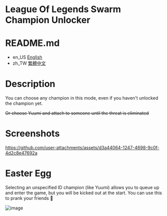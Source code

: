 # League Of Legends Swarm Champion Unlocker

# README.md
- en_US [English](README.en_US.md)
- zh_TW [繁體中文](README.md)

# Description

You can choose any champion in this mode, even if you haven't unlocked the champion yet.

~~Or choose Yuumi and attach to someone until the threat is eliminated~~

# Screenshots

https://github.com/user-attachments/assets/d3a44064-1247-4698-9c0f-4d2c8e47692a

# Easter Egg

Selecting an unspecified ID champion (like Yuumi) allows you to queue up and enter the game, but you will be kicked out at the start. You can use this to prank your friends 👀

![image](https://github.com/user-attachments/assets/a9daa7e8-e4ef-46a4-b611-d51b2439a106)

